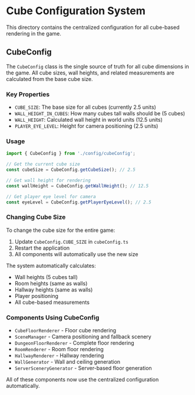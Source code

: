 # Cube Configuration System

This directory contains the centralized configuration for all cube-based rendering in the game.

## CubeConfig

The `CubeConfig` class is the single source of truth for all cube dimensions in the game. All cube sizes, wall heights, and related measurements are calculated from the base cube size.

### Key Properties

- `CUBE_SIZE`: The base size for all cubes (currently 2.5 units)
- `WALL_HEIGHT_IN_CUBES`: How many cubes tall walls should be (5 cubes)
- `WALL_HEIGHT`: Calculated wall height in world units (12.5 units)
- `PLAYER_EYE_LEVEL`: Height for camera positioning (2.5 units)

### Usage

```typescript
import { CubeConfig } from './config/cubeConfig';

// Get the current cube size
const cubeSize = CubeConfig.getCubeSize(); // 2.5

// Get wall height for rendering
const wallHeight = CubeConfig.getWallHeight(); // 12.5

// Get player eye level for camera
const eyeLevel = CubeConfig.getPlayerEyeLevel(); // 2.5
```

### Changing Cube Size

To change the cube size for the entire game:

1. Update `CubeConfig.CUBE_SIZE` in `cubeConfig.ts`
2. Restart the application
3. All components will automatically use the new size

The system automatically calculates:
- Wall heights (5 cubes tall)
- Room heights (same as walls)
- Hallway heights (same as walls)
- Player positioning
- All cube-based measurements

### Components Using CubeConfig

- `CubeFloorRenderer` - Floor cube rendering
- `SceneManager` - Camera positioning and fallback scenery
- `DungeonFloorRenderer` - Complete floor rendering
- `RoomRenderer` - Room floor rendering
- `HallwayRenderer` - Hallway rendering
- `WallGenerator` - Wall and ceiling generation
- `ServerSceneryGenerator` - Server-based floor generation

All of these components now use the centralized configuration automatically.
